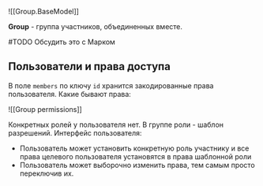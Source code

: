 ![[Group.BaseModel]]

**Group** - группа участников, объединенных вместе.

#TODO Обсудить это с Марком
## Пользователи и права доступа
В поле `members` по ключу `id` хранится закодированные права пользователя. Какие бывают права:

![[Group permissions]]

Конкретных ролей у пользователя нет. В группе роли - шаблон разрешений.
Интерфейс пользователя: 
* Пользователь может установить конкретную роль участнику и все права целевого пользователя установятся в права шаблонной роли
* Пользователь может выборочно изменить права, тем самым просто переключив их. 
